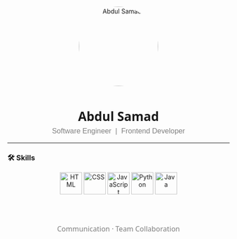 <div align="center">
  <img src="https://i.postimg.cc/Kzj4qvvd/keep-the-face-and-natural.jpg" alt="Abdul Samad" width="180" style="border-radius: 50%; margin-bottom: 10px;">

  <h1 style="margin-bottom: 5px; font-family: 'Segoe UI', Tahoma, Geneva, Verdana, sans-serif;">
    Abdul Samad
  </h1>

  <h3 style="margin-top: 0; font-weight: normal; color: gray; font-family: 'Trebuchet MS', sans-serif;">
    Software Engineer&nbsp; | &nbsp;Frontend Developer
  </h3>
</div>

---

### 🛠️ Skills

<div align="center">

  <!-- Tech Skills -->
  <img src="https://skillicons.dev/icons?i=html" width="50" height="50" alt="HTML" />
  <img src="https://skillicons.dev/icons?i=css" width="50" height="50" alt="CSS" />
  <img src="https://skillicons.dev/icons?i=javascript" width="50" height="50" alt="JavaScript" />
  <img src="https://skillicons.dev/icons?i=python" width="50" height="50" alt="Python" />
  <img src="https://skillicons.dev/icons?i=java" width="50" height="50" alt="Java" />

  <br><br>

  <!-- Soft Skills -->
  <p style="font-size: 16px; color: gray; font-family: 'Segoe UI', Tahoma;">
    Communication · Team Collaboration
  </p>
</div>
